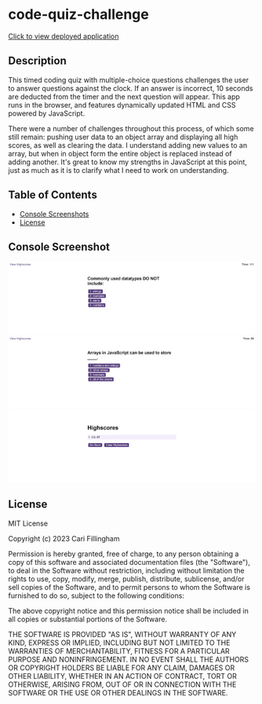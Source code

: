# code-quiz-challenge

[Click to view deployed application](https://cariberrii.github.io/code-quiz-challenge/)

## Description
 
 This timed coding quiz with multiple-choice questions challenges the user to answer questions against the clock. If an answer is incorrect, 10 seconds are deducted from the timer and the next question will appear. This app runs in the browser, and features dynamically updated HTML and CSS powered by JavaScript.

 There were a number of challenges throughout this process, of which some still remain: pushing user data to an object array and displaying all high scores, as well as clearing the data. I understand adding new values to an array, but when in object form the entire object is replaced instead of adding another. It's great to know my strengths in JavaScript at this point, just as much as it is to clarify what I need to work on understanding.

 

## Table of Contents

- [Console Screenshots](#console-screenshot)
- [License](#license)

## Console Screenshot
![Screenshot Quiz](assets/images/cariberrii.github.io_code-quiz-challenge_index.html%20(1).png)
![Screenshot Quiz](assets/images/cariberrii.github.io_code-quiz-challenge_index.html%20(2).png)
![Screenshot Highscores](assets/images/cariberrii.github.io_code-quiz-challenge_highscores.html.png)

## License

MIT License

Copyright (c) 2023 Cari Fillingham

Permission is hereby granted, free of charge, to any person obtaining a copy
of this software and associated documentation files (the "Software"), to deal
in the Software without restriction, including without limitation the rights
to use, copy, modify, merge, publish, distribute, sublicense, and/or sell
copies of the Software, and to permit persons to whom the Software is
furnished to do so, subject to the following conditions:

The above copyright notice and this permission notice shall be included in all
copies or substantial portions of the Software.

THE SOFTWARE IS PROVIDED "AS IS", WITHOUT WARRANTY OF ANY KIND, EXPRESS OR
IMPLIED, INCLUDING BUT NOT LIMITED TO THE WARRANTIES OF MERCHANTABILITY,
FITNESS FOR A PARTICULAR PURPOSE AND NONINFRINGEMENT. IN NO EVENT SHALL THE
AUTHORS OR COPYRIGHT HOLDERS BE LIABLE FOR ANY CLAIM, DAMAGES OR OTHER
LIABILITY, WHETHER IN AN ACTION OF CONTRACT, TORT OR OTHERWISE, ARISING FROM,
OUT OF OR IN CONNECTION WITH THE SOFTWARE OR THE USE OR OTHER DEALINGS IN THE
SOFTWARE.